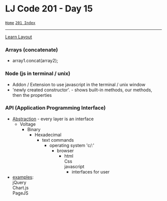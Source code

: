 # LJ Code 201 - Day 15
<a href="../README.md">`Home`</a>
<a href="201_README.md">`201 Index`</a>
<hr>

<a href="learnlayout.com">Learn Layout</a>
### Arrays (concatenate)
- array1.concat(array2);

### Node (js in terminal / unix)
- Addon / Extension to use javascript in the terminal / unix window
- 'newly created constructor'.<tab><tab> - shows built-in methods, our methods, then the properties

### API (Application Programming Interface)
- <u>Abstraction</u> - every layer is an interface
  - Voltage
    - Binary
      - Hexadecimal
        - text commands
          - operating system 'c/:'
            - browser
              - html </br>
                Css </br>
                javascript
                - interfaces for user
- <u>examples</u>: </br>jQuery </br>Chart.js </br>PageJS
